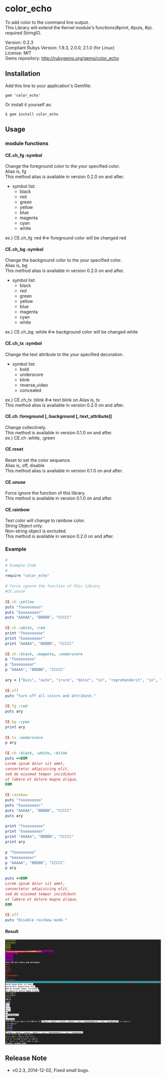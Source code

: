 # color_echo
To add color to the command line output.  
This Library will extend the Kernel module's functions(#print, #puts, #p).   
required StringIO.   

Version: 0.2.3   
Compliant Rubys Version: 1.9.3, 2.0.0, 2.1.0 (for Linux)  
License: MIT  
Gems repository: http://rubygems.org/gems/color_echo

## Installation

Add this line to your application's Gemfile:

    gem 'color_echo'

Or install it yourself as:

    $ gem install color_echo

## Usage

### module functions
#### CE.ch_fg :symbol
Change the foreground color to the your specified color.  
Alias is, fg   
This method alias is available in version 0.2.0 on and after.   

* symbol list:    
    * black  
    * red   
    * green   
    * yellow  
    * blue   
    * magenta  
    * cyan  
    * white  

ex.) CE.ch_fg :red #=> foreground color will be changed red  

#### CE.ch_bg :symbol   
Change the background color to the your specified color.  
Alias is, bg   
This method alias is available in version 0.2.0 on and after.   


* symbol list:    
    * black  
    * red   
    * green   
    * yellow  
    * blue   
    * magenta  
    * cyan  
    * white  

ex.) CE.ch_bg :white #=> background color will be changed white  

#### CE.ch_tx :symbol   
Change the text attribute to the your specified decoration. 

* symbol list:    
    * bold  
    * underscore  
    * blink    
    * reverse_video 
    * concealed   

ex.) CE.ch_tx :blink #=> text blink on
Alias is, tx   
This method alias is available in version 0.2.0 on and after.   

#### CE.ch :foreground [,:background [,:text_attribute]]  
Change collectively.  
This method is available in version 0.1.0 on and after.   
ex.) CE.ch :white, :green   

#### CE.reset
Reset to set the color sequence.   
Alias is, off, disable      
This method alias is available in version 0.1.0 on and after.   

#### CE.unuse
Force ignore the function of this library.    
This method is available in version 0.1.0 on and after.   

#### CE.rainbow
Text color will change to rainbow color.   
String Object only.   
Non-string object is excluded.    
This method is available in version 0.2.0 on and after.   

### Example
```ruby
#
# Example Code
#
require "color_echo"

# force ignore the function of this library
#CE.unuse

CE.ch :yellow
puts "fooooooooo"
puts "baaaaaaaar"
puts "AAAAA", "BBBBB", "CCCCC"

CE.ch :white, :red
print "fooooooooo"
print "baaaaaaaar"
print "AAAAA", "BBBBB", "CCCCC"

CE.ch :black, :magenta, :underscore
p "fooooooooo"
p "baaaaaaaar"
p "AAAAA", "BBBBB", "CCCCC"

ary = ["Duis", "aute", "irure", "dolor", "in", "reprehenderit", "in", "voluptate"]

CE.off
puts "turn off all colors and attribute."

CE.fg :red
puts ary

CE.bg :cyan
print ary

CE.tx :underscore
p ary

CE.ch :black, :white, :blink
puts <<EOM
Lorem ipsum dolor sit amet,
consectetur adipisicing elit,
sed do eiusmod tempor incididunt
ut labore et dolore magna aliqua.
EOM

CE.rainbow
puts "fooooooooo"
puts "baaaaaaaar"
puts "AAAAA", "BBBBB", "CCCCC"
puts ary

print "fooooooooo"
print "baaaaaaaar"
print "AAAAA", "BBBBB", "CCCCC"
print ary

p "fooooooooo"
p "baaaaaaaar"
p "AAAAA", "BBBBB", "CCCCC"
p ary

puts <<EOM
Lorem ipsum dolor sit amet,
consectetur adipisicing elit,
sed do eiusmod tempor incididunt
ut labore et dolore magna aliqua.
EOM

CE.off
puts "Disable rainbow mode."
```

#### Result

![screen shot](/images/screenshot.png)


## Release Note
* v0.2.3, 2014-12-02, Fixed small bugs.
